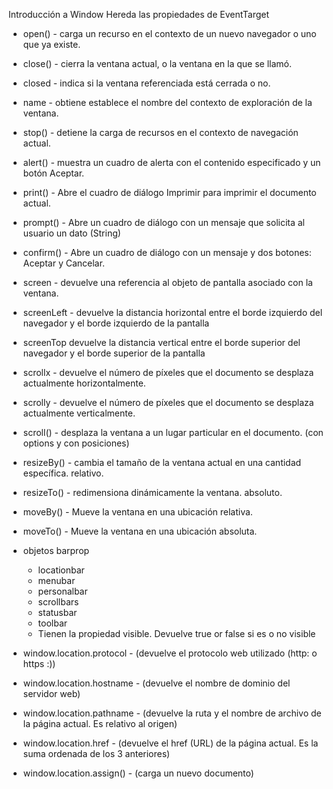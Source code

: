 Introducción a Window
Hereda las propiedades de EventTarget

- open() - carga un recurso en el contexto de un nuevo navegador o uno que ya existe.
- close() - cierra la ventana actual, o la ventana en la que se llamó.
- closed - indica si la ventana referenciada está cerrada o no.
- name - obtiene establece el nombre del contexto de exploración de la ventana.
- stop() - detiene la carga de recursos en el contexto de navegación actual.
- alert() - muestra un cuadro de alerta con el contenido especificado y un botón Aceptar. 
- print() - Abre el cuadro de diálogo Imprimir para imprimir el documento actual. 
- prompt() - Abre un cuadro de diálogo con un mensaje que solicita al usuario un dato (String) 
- confirm() - Abre un cuadro de diálogo con un mensaje y dos botones: Aceptar y Cancelar.

- screen - devuelve una referencia al objeto de pantalla asociado con la ventana.
- screenLeft - devuelve la distancia horizontal entre el borde izquierdo del navegador y el borde izquierdo de la pantalla 
- screenTop devuelve la distancia vertical entre el borde superior del navegador y el borde superior de la pantalla
- scrollx - devuelve el número de píxeles que el documento se desplaza actualmente horizontalmente.
- scrolly - devuelve el número de píxeles que el documento se desplaza actualmente verticalmente.
- scroll() - desplaza la ventana a un lugar particular en el documento. (con options y con posiciones)

- resizeBy() - cambia el tamaño de la ventana actual en una cantidad específica. relativo.
- resizeTo() - redimensiona dinámicamente la ventana. absoluto.
- moveBy() - Mueve la ventana en una ubicación relativa.
- moveTo() - Mueve la ventana en una ubicación absoluta.

- objetos barprop
    - locationbar
    - menubar
    - personalbar 
    - scrollbars
    - statusbar
    - toolbar
    * Tienen la propiedad visible. Devuelve true or false si es o no visible

<!-- LOCATION -->

- window.location.protocol - (devuelve el protocolo web utilizado (http: o https :))
- window.location.hostname - (devuelve el nombre de dominio del servidor web)
- window.location.pathname - (devuelve la ruta y el nombre de archivo de la página actual. Es relativo al origen)

- window.location.href - (devuelve el href (URL) de la página actual. Es la suma ordenada de los 3 anteriores)

- window.location.assign() - (carga un nuevo documento)
